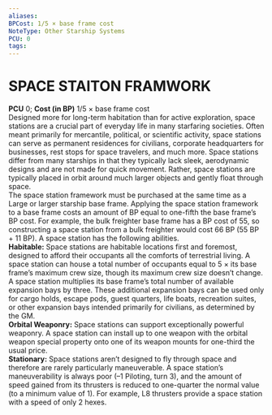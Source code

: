 ```yaml
---
aliases: 
BPCost: 1/5 × base frame cost
NoteType: Other Starship Systems
PCU: 0
tags: 
---
```

# SPACE STAITON FRAMWORK
**PCU** 0; **Cost (in BP)** 1/5 × base frame cost  
Designed more for long-term habitation than for active exploration, space stations are a crucial part of everyday life in many starfaring societies. Often meant primarily for mercantile, political, or scientific activity, space stations can serve as permanent residences for civilians, corporate headquarters for businesses, rest stops for space travelers, and much more. Space stations differ from many starships in that they typically lack sleek, aerodynamic designs and are not made for quick movement. Rather, space stations are typically placed in orbit around much larger objects and gently float through space.  
The space station framework must be purchased at the same time as a Large or larger starship base frame. Applying the space station framework to a base frame costs an amount of BP equal to one-fifth the base frame’s BP cost. For example, the bulk freighter base frame has a BP cost of 55, so constructing a space station from a bulk freighter would cost 66 BP (55 BP + 11 BP). A space station has the following abilities.  
**Habitable:** Space stations are habitable locations first and foremost, designed to afford their occupants all the comforts of terrestrial living. A space station can house a total number of occupants equal to 5 × its base frame’s maximum crew size, though its maximum crew size doesn’t change. A space station multiplies its base frame’s total number of available expansion bays by three. These additional expansion bays can be used only for cargo holds, escape pods, guest quarters, life boats, recreation suites, or other expansion bays intended primarily for civilians, as determined by the GM.  
**Orbital Weaponry:** Space stations can support exceptionally powerful weaponry. A space station can install up to one weapon with the orbital weapon special property onto one of its weapon mounts for one-third the usual price.  
**Stationary:** Space stations aren’t designed to fly through space and therefore are rarely particularly maneuverable. A space station’s maneuverability is always poor (–1 Piloting, turn 3), and the amount of speed gained from its thrusters is reduced to one-quarter the normal value (to a minimum value of 1). For example, L8 thrusters provide a space station with a speed of only 2 hexes.